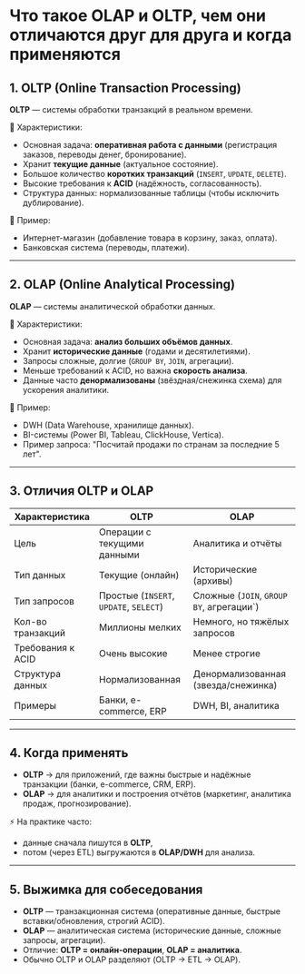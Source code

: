 # Что такое OLAP и OLTP, чем они отличаются друг для друга и когда применяются

## 1. OLTP (Online Transaction Processing)

**OLTP** — системы обработки транзакций в реальном времени.

🔹 Характеристики:

* Основная задача: **оперативная работа с данными** (регистрация заказов, переводы денег, бронирование).
* Хранит **текущие данные** (актуальное состояние).
* Большое количество **коротких транзакций** (`INSERT`, `UPDATE`, `DELETE`).
* Высокие требования к **ACID** (надёжность, согласованность).
* Структура данных: нормализованные таблицы (чтобы исключить дублирование).

🔹 Пример:

* Интернет-магазин (добавление товара в корзину, заказ, оплата).
* Банковская система (переводы, платежи).

---

## 2. OLAP (Online Analytical Processing)

**OLAP** — системы аналитической обработки данных.

🔹 Характеристики:

* Основная задача: **анализ больших объёмов данных**.
* Хранит **исторические данные** (годами и десятилетиями).
* Запросы сложные, долгие (`GROUP BY`, `JOIN`, агрегации).
* Меньше требований к ACID, но важна **скорость анализа**.
* Данные часто **денормализованы** (звёздная/снежинка схема) для ускорения аналитики.

🔹 Пример:

* DWH (Data Warehouse, хранилище данных).
* BI-системы (Power BI, Tableau, ClickHouse, Vertica).
* Пример запроса: "Посчитай продажи по странам за последние 5 лет".

---

## 3. Отличия OLTP и OLAP

| Характеристика    | OLTP                                   | OLAP                                      |
| ----------------- | -------------------------------------- | ----------------------------------------- |
| Цель              | Операции с текущими данными            | Аналитика и отчёты                        |
| Тип данных        | Текущие (онлайн)                       | Исторические (архивы)                     |
| Тип запросов      | Простые (`INSERT`, `UPDATE`, `SELECT`) | Сложные (`JOIN`, `GROUP BY`, агрегации\`) |
| Кол-во транзакций | Миллионы мелких                        | Немного, но тяжёлых запросов              |
| Требования к ACID | Очень высокие                          | Менее строгие                             |
| Структура данных  | Нормализованная                        | Денормализованная (звезда/снежинка)       |
| Примеры           | Банки, e-commerce, ERP                 | DWH, BI, аналитика                        |

---

## 4. Когда применять

* **OLTP** → для приложений, где важны быстрые и надёжные транзакции (банки, e-commerce, CRM, ERP).
* **OLAP** → для аналитики и построения отчётов (маркетинг, аналитика продаж, прогнозирование).

⚡ На практике часто:

* данные сначала пишутся в **OLTP**,
* потом (через ETL) выгружаются в **OLAP/DWH** для анализа.

---

## 5. Выжимка для собеседования

* **OLTP** — транзакционная система (оперативные данные, быстрые вставки/обновления, строгий ACID).
* **OLAP** — аналитическая система (исторические данные, сложные запросы, агрегации).
* Отличие: **OLTP = онлайн-операции**, **OLAP = аналитика**.
* Обычно OLTP и OLAP разделяют (OLTP → ETL → OLAP).
